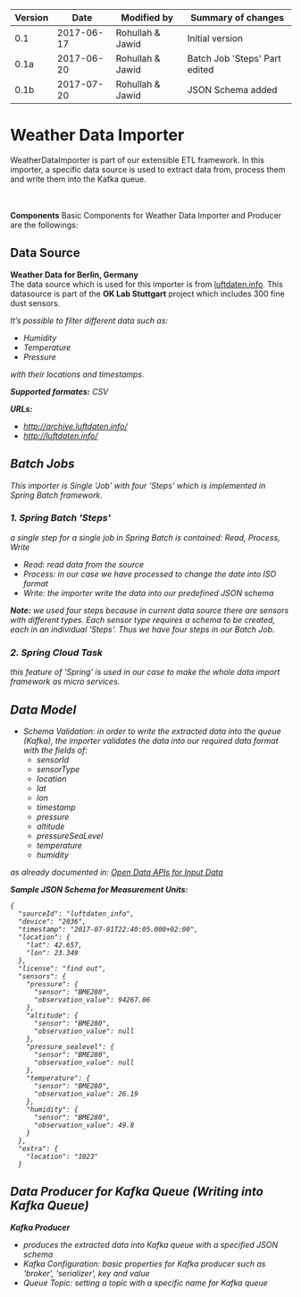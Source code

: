 |Version|Date|Modified by|Summary of changes|
|-------|----|-----------|------------------|
|0.1    | 2017-06-17 | Rohullah & Jawid | Initial version|
|0.1a    | 2017-06-20 | Rohullah & Jawid | Batch Job 'Steps' Part edited|
|0.1b    | 2017-07-20 | Rohullah & Jawid | JSON Schema added|

# Weather Data Importer
WeatherDataImporter is part of our extensible ETL framework. In this importer, a specific data source is used to extract data from, process them and write them into the Kafka queue.

</br></br> **Components**
Basic Components for Weather Data Importer and Producer are the followings:

## Data Source
**Weather Data for Berlin, Germany** </br>
The data source which is used for this importer is from [luftdaten.info](http://luftdaten.info/). This datasource is part of the **OK Lab Stuttgart** project which includes 300 fine dust sensors. </br>

<i>It’s possible to filter different data such as:
 - Humidity
 - Temperature
 - Pressure

<i>with their locations and timestamps. </br>

**Supported formates:** CSV </br>

**URLs:**
- http://archive.luftdaten.info/
- http://luftdaten.info/

## Batch Jobs
This importer is Single 'Job' with four 'Steps' which is implemented in Spring Batch framework.
### 1. Spring Batch 'Steps'
a single step for a single job in Spring Batch is contained: Read, Process, Write
  - Read: read data from the source
  - Process: in our case we have processed to change the date into ISO format
  - Write: the importer write the data into our predefined JSON schema

**Note:** we used four steps because in current data source there are sensors with different types. Each sensor type requires a schema to be created, each in an individual 'Steps'. Thus we have four steps in our Batch Job.  

### 2. Spring Cloud Task
this feature of 'Spring' is used in our case to make the whole data import framework as micro services.  

## Data Model
   - Schema Validation: in order to write the extracted data into the queue (Kafka), the importer validates the data into our required data format with the fields of:
     - sensorId
     - sensorType
     - location
     - lat
     - lon
     - timestamp
     - pressure
     - altitude
     - pressureSeaLevel
     - temperature
     - humidity </br>

as already documented in: [Open Data APIs for Input Data](https://github.com/OpenData-tu/documentation/wiki/Open-Data-APIs-for-Input-Data) <br>

**Sample JSON Schema for Measurement Units:**
```
{
  "sourceId": "luftdaten_info",
  "device": "2036",
  "timestamp": "2017-07-01T22:40:05.000+02:00",
  "location": {
    "lat": 42.657,
    "lon": 23.349
  },
  "license": "find out",
  "sensors": {
    "pressure": {
      "sensor": "BME280",
      "observation_value": 94267.06
    },
    "altitude": {
      "sensor": "BME280",
      "observation_value": null
    },
    "pressure_sealevel": {
      "sensor": "BME280",
      "observation_value": null
    },
    "temperature": {
      "sensor": "BME280",
      "observation_value": 26.19
    },
    "humidity": {
      "sensor": "BME280",
      "observation_value": 49.8
    }
  },
  "extra": {
    "location": "1023"
  }
```
## Data Producer for Kafka Queue (Writing into Kafka Queue)
  **Kafka Producer**
  - produces the extracted data into Kafka queue with a specified JSON schema
  - Kafka Configuration: basic properties for Kafka producer such as 'broker', 'serializer', key and value  
  - Queue Topic: setting a topic with a specific name for Kafka queue
